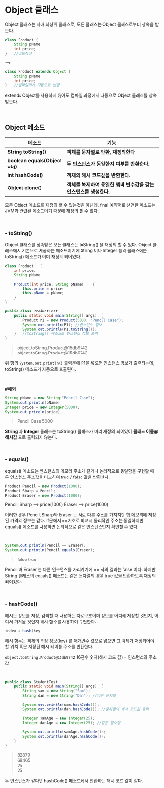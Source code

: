 # Object 클래스
Object 클래스는 자바 최상위 클래스로, 모든 클래스는 Object 클래스로부터 상속을 받는다.

```java
class Product {
	String pName;
	int price;
}	//코드작성
```
-->
```java
class Product extends Object {
	String pName;
	int price;
}	//컴파일러가 자동으로 변환
```

extends Object를 사용하지 않아도 컴파일 과정에서 자동으로 Object 클래스를 상속받는다.

<br>

## Object 메소드
| 메소드 | 기능 |
|--|--|
| **String toString()** | **객체를 문자열로 반환, 재정의한다** |
| **boolean equals(Object obj)** | **두 인스턴스가 동일한지 여부를 반환한다.** |
|**int hashCode()**|**객체의 해시 코드값을 반환한다.**|
| **Object clone()** | **객체를 복제하여 동일한 멤버 변수값을 갖는 인스턴스를 생성한다.** |

모든 Object 메소드를 재정의 할 수 있는것은 아닌데, final 예약어로 선언한 메소드는 JVM과 관련된 메소드이기 때문에 재정의 할 수 없다.

<br>

### - toString()
Object 클래스를 상속받은 모든 클래스는 toString() 을 재정의 할 수 있다. Object 클래스에서 기본으로 제공하는 메소드이기에 String 이나 Integer 등의 클래스에는 toString() 메소드가 이미 재정의 되어있다.

```java
class Product	{
	int price;
	String pName;
	
	Product(int price, String pName)	{
		this.price = price;
		this.pName = pName;
	}
}

public class ProductTest {
	public static void main(String[] args)	{
		Product P1 = new Product(5000, "Pencil Case");
		System.out.println(P1); //인스턴스 정보
		System.out.println(P1.toString());
	}	//toString() 메소드로 인스턴스 정보 출력
}
```
>object.toString.Product@15db9742
>object.toString.Product@15db9742

위 행의 `System.out,println()` 출력문에 P1을 넣으면 인스턴스 정보가 출력되는데, toString() 메소드가 자동으로 호출된다.

<br>

<b>#예외</b>
```java
String pName = new String("Pencil Case");
System.out.println(pName);
Integer price = new Integer(5000);
System.out.priceln(price);
```
>Pencil Case
>5000

**String** 과 **Integer** 클래스는 toString() 클래스가 미리 재정의 되어있어 **클래스 이름@해시값** 으로 출력되지 않는다.

<br>

### - equals()
equals() 메소드는 인스턴스의 메모리 주소가 같거나 논리적으로 동일함을 구현할 때 두 인스턴스 주소값을 비교하여 true / false 값을 반환한다.

```java
Product Pencil = new Product(1000);
Product Sharp = Pencil;
Product Eraser = new Product(1000);
```
Pencil, Sharp --> price(1000)
Eraser --> price(1000)

이러한 경우 Pencil, Sharp와 Eraser 는 서로 다른 주소를 가지지만 힙 메모리에 저장된 가격의 정보는 같다.
if문에서 ==기호로 비교시 물리적인 주소는 동일하지만 equals() 메소드를 사용하면 논리적으로 같은 인스턴스인지 확인할 수 있다.

<br>

```java
System.out.println(Pencil == Eraser);
System.out.println(Pencil equals(Eraser);
```
>false
>true

Pencil 과 Eraser 는 다른 인스턴스를 가리키기에 == 식의 결과는 false 이다.
하지만 String 클래스의 equals() 메소드는 같은 문자열의 경우 true 값을 반환하도록 재정의 되어있다.

<br>

### - hashCode()
해시는 정보를 저장, 검색할 때 사용하는 자료구조이며 정보를 어디에 저장할 것인지, 어디서 가져올 것인지 해시 함수를 사용하여 구현한다.
```java
index = hash(key)
```
해시 함수는 객체의 특정 정보(key) 를 매개변수 값으로 넣으면 그 객체가 저장되어야 할 위치 혹은 저장된 해시 테이블 주소를 반환한다.
<br>

`object.toString.Product@15db9742`
16진수 숫자(해시 코드 값) = 인스턴스의 주소 값

<br>

```java
public class StudentTest {
	public static void main(String[] args)	{
		String sam = new String("Sam");
		String dan = new String("Dan"); //다른 문자열
		
		System.out.println(sam.hashCode());
		System.out.println(dan.hashCode()); //문자열의 해시 코드값 출력
		
		Integer samAge = new Integer(25);
		Integer danAge = new Integer(25); //같은 정수형
		
		System.out.println(samAge.hashCode());
		System.out.println(danAge.hashCode());
	}
}
```

>82879 <br>
>68465 <br>
>25 <br>
>25

두 인스턴스가 같다면 hashCode() 메소드에서 반환하는 해시 코드 값이 같다.
